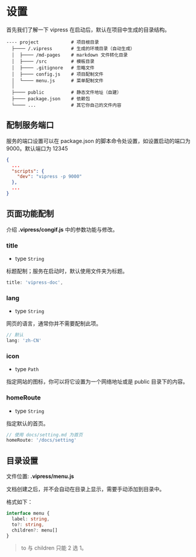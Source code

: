 # 设置

首先我们了解一下 vipress 在启动后，默认在项目中生成的目录结构。

```
---- project            # 项目根目录
  ├──── /.vipress       # 生成的环境目录（自动生成）
  │  ├──── /md-pages    # markdown 文件转化目录
  │  ├──── /src         # 模板目录
  │  ├──── .gitignore   # 忽略文件
  │  ├──── config.js    # 项目配制文件
  │  └──── menu.js      # 菜单配制文件
  │  
  ├──── public          # 静态文件地址（自建）
  ├──── package.json    # 依赖包
  └──── ...             # 其它你自己的文件内容
```

## 配制服务端口

服务的端口设置可以在 package.json 的脚本命令处设置，如设置启动的端口为 9000。默认端口为 12345

```json
{
  ...
  "scripts": {
    "dev": "vipress -p 9000"
  },
  ...
}
```

## 页面功能配制

介绍 **.vipress/congif.js** 中的参数功能与修改。
### title 

- type `String`

标题配制；服务在启动时，默认使用文件夹为标题。

```js
title: 'vipress-doc',
```

### lang

- type `String`

网页的语言，通常你并不需要配制此项。

```js
// 默认
lang: 'zh-CN'
```

### icon

- type `Path`

指定网站的图标，你可以将它设置为一个网络地址或是 public 目录下的内容。

### homeRoute

- type `String`

指定默认的首页。

```js
// 使用 docs/setting.md 为首页
homeRoute: '/docs/setting'
```

## 目录设置

文件位置: **.vipress/menu.js**

文档创建之后，并不会自动在目录上显示，需要手动添加到目录中。

格式如下：

```ts
interface menu {
  label: string,
  to?: string,
  children?: menu[]
}
```

> to 与 children 只能 2 选 1。